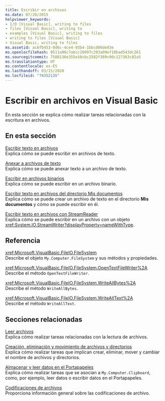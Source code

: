 ```yaml
---
title: Escribir en archivos
ms.date: 07/20/2015
helpviewer_keywords:
- I/O [Visual Basic], writing to files
- files [Visual Basic], writing to
- examples [Visual Basic], writing to files
- writing to files [Visual Basic]
- Visual Basic, writing to files
ms.assetid: ac6fb453-0d6c-4ce4-93b4-1bbcd06de83e
ms.openlocfilehash: 8511a96c7abcc28997c293a09ef10bad543dc261
ms.sourcegitcommit: 7588136e355e10cbc2582f389c90c127363c02a5
ms.translationtype: HT
ms.contentlocale: es-ES
ms.lasthandoff: 03/15/2020
ms.locfileid: "74352135"
---
```

# <a name="writing-to-files-in-visual-basic"></a>Escribir en archivos en Visual Basic

En esta sección se explica cómo realizar tareas relacionadas con la escritura en archivos.  
  
## <a name="in-this-section"></a>En esta sección  

 [Escribir texto en archivos](../../../../visual-basic/developing-apps/programming/drives-directories-files/how-to-write-text-to-files.md)  
 Explica cómo se puede escribir en archivos de texto.  
  
 [Anexar a archivos de texto](../../../../visual-basic/developing-apps/programming/drives-directories-files/how-to-append-to-text-files.md)  
 Explica cómo se puede anexar texto a un archivo de texto.  
  
 [Escribir en archivos binarios](../../../../visual-basic/developing-apps/programming/drives-directories-files/how-to-write-to-binary-files.md)  
 Explica cómo se puede escribir en un archivo binario.  
  
 [Escribir texto en archivos del directorio Mis documentos](../../../../visual-basic/developing-apps/programming/drives-directories-files/how-to-write-text-to-files-in-the-my-documents-directory.md)  
 Explica cómo se puede crear un archivo de texto en el directorio **Mis documentos** y cómo se puede escribir en él.  
  
 [Escribir texto en archivos con StreamReader](../../../../visual-basic/developing-apps/programming/drives-directories-files/how-to-write-text-to-files-with-a-streamwriter.md)  
 Explica cómo se puede escribir en un archivo con un objeto <xref:System.IO.StreamWriter?displayProperty=nameWithType>.  
  
## <a name="reference"></a>Referencia  

 <xref:Microsoft.VisualBasic.FileIO.FileSystem>  
 Describe el objeto `My.Computer.FileSystem` y sus métodos y propiedades.  
  
 <xref:Microsoft.VisualBasic.FileIO.FileSystem.OpenTextFileWriter%2A>  
 Describe el método `OpenTextFileWriter`.  
  
 <xref:Microsoft.VisualBasic.FileIO.FileSystem.WriteAllBytes%2A>  
 Describe el método `WriteAllBytes`.  
  
 <xref:Microsoft.VisualBasic.FileIO.FileSystem.WriteAllText%2A>  
 Describe el método `WriteAllText`.  
  
## <a name="related-sections"></a>Secciones relacionadas  

 [Leer archivos](../../../../visual-basic/developing-apps/programming/drives-directories-files/reading-from-files.md)  
 Explica cómo realizar tareas relacionadas con la lectura de archivos.  
  
 [Creación, eliminación y movimiento de archivos y directorios](../../../../visual-basic/developing-apps/programming/drives-directories-files/creating-deleting-and-moving-files-and-directories.md)  
 Explica cómo realizar tareas que implican crear, eliminar, mover y cambiar el nombre de archivos y directorios.  
  
 [Almacenar y leer datos en el Portapapeles](../../../../visual-basic/developing-apps/programming/computer-resources/storing-data-to-and-reading-from-the-clipboard.md)  
 Explica cómo realizar tareas que se asocian a `My.Computer.Clipboard`, como, por ejemplo, leer datos o escribir datos en el Portapapeles.  
  
 [Codificaciones de archivos](../../../../visual-basic/developing-apps/programming/drives-directories-files/file-encodings.md)  
 Proporciona información general sobre las codificaciones de archivo.
